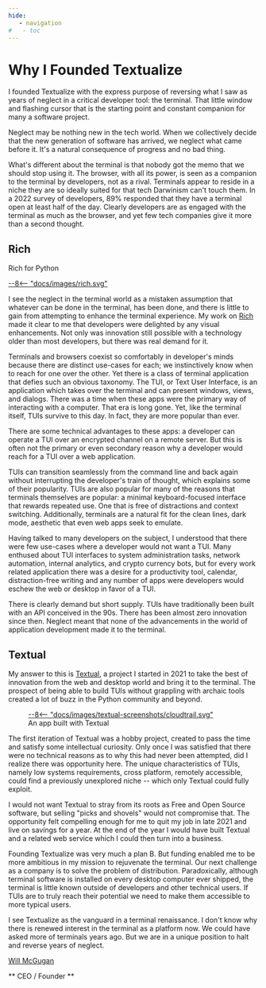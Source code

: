 ```yaml
---
hide:
   - navigation
#   - toc
---
```


# Why I Founded Textualize

I founded Textualize with the express purpose of reversing what I saw as years of neglect in a critical developer tool: the terminal. That little window and flashing cursor that is the starting point and constant companion for many a software project.

Neglect may be nothing new in the tech world. When we collectively decide that the new generation of software has arrived, we neglect what came before it. It's a natural consequence of progress and no bad thing.

What's different about the terminal is that nobody got the memo that we should stop using it. The browser, with all its power, is seen as a companion to the terminal by developers, not as a rival. Terminals appear to reside in a niche they are so ideally suited for that tech Darwinism can't touch them. In a 2022 survey of developers, 89% responded that they have a terminal open at least half of the day. Clearly developers are as engaged with the terminal as much as the browser, and yet few tech companies give it more than a second thought.


## Rich 

<div class="admonition tip inline end">
<p class="admonition-title">Rich for Python</p>
<p></p><div>
    </div><a href="/images/rich.svg" target="_blank">
     --8<-- "docs/images/rich.svg"
</a></div>

I see the neglect in the terminal world as a mistaken assumption that whatever can be done in the terminal, has been done, and there is little to gain from attempting to enhance the terminal experience. My work on [Rich](https://github.com/Textualize/rich) made it clear to me that developers were delighted by any visual enhancements. Not only was innovation still possible with a technology older than most developers, but there was real demand for it.

Terminals and browsers coexist so comfortably in developer's minds because there are distinct use-cases for each; we instinctively know when to reach for one over the other. Yet there is a class of terminal application that defies such an obvious taxonomy. The TUI, or Text User Interface, is an application which takes over the terminal and can present windows, views, and dialogs. There was a time when these apps were the primary way of interacting with a computer. That era is long gone. Yet, like the terminal itself, TUIs survive to this day. In fact, they are more popular than ever.

There are some technical advantages to these apps: a developer can operate a TUI over an encrypted channel on a remote server. But this is often not the primary or even secondary reason why a developer would reach for a TUI over a web application.

TUIs can transition seamlessly from the command line and back again without interrupting the developer's train of thought, which explains some of their popularity. TUIs are also popular for many of the reasons that terminals themselves are popular: a minimal keyboard-focused interface that rewards repeated use. One that is free of distractions and context switching. Additionally, terminals are a natural fit for the clean lines, dark mode, aesthetic that even web apps seek to emulate. 

Having talked to many developers on the subject, I understood that there were few use-cases where a developer would not want a TUI. Many enthused about TUI interfaces to system administration tasks, network automation, internal analytics, and crypto currency bots, but for every work related application there was a desire for a productivity tool, calendar, distraction-free writing and any number of apps were developers would eschew the web or desktop in favor of a TUI.

There is clearly demand but short supply. TUIs have traditionally been built with an API conceived in the 90s. There has been almost zero innovation since then. Neglect meant that none of the advancements in the world of application development made it to the terminal.

## Textual

My answer to this is [Textual](https://github.com/textualize/textual), a project I started in 2021 to take the best of innovation from the web and desktop world and bring it to the terminal. The prospect of being able to build TUIs without grappling with archaic tools created a lot of buzz in the Python community and beyond.

<figure style="width:450px;">
    <a href="/images/textual-screenshots/cloudtrail.svg" target="_blank" >
        --8<-- "docs/images/textual-screenshots/cloudtrail.svg"
    </a>
    <figcaption>An app built with Textual</figcaption>
</figure>



The first iteration of Textual was a hobby project, created to pass the time and satisfy some intellectual curiosity. Only once I was satisfied that there were no technical reasons as to why this had never been attempted, did I realize there was opportunity here. The unique characteristics of TUIs, namely low systems requirements, cross platform, remotely accessible, could find a previously unexplored niche -- which only Textual could fully exploit.

I would not want Textual to stray from its roots as Free and Open Source software, but selling "picks and shovels" would not compromise that. The opportunity felt compelling enough for me to quit my job in late 2021 and live on savings for a year. At the end of the year I would have built Textual and a related web service which I could then turn into a business. 

Founding Textualize was very much a plan B. But funding enabled me to be more ambitious in my mission to rejuvenate the terminal. Our next challenge as a company is to solve the problem of distribution. Paradoxically, although terminal software is installed on every desktop computer ever shipped, the terminal is little known outside of developers and other technical users. If TUIs are to truly reach their potential we need to make them accessible to more typical users.

I see Textualize as the vanguard in a terminal renaissance. I don't know why there is renewed interest in the terminal as a platform now. We could have asked more of terminals years ago. But we are in a unique position to halt and reverse years of neglect.

[Will McGugan](https://twitter.com/willmcgugan)

** CEO / Founder **

